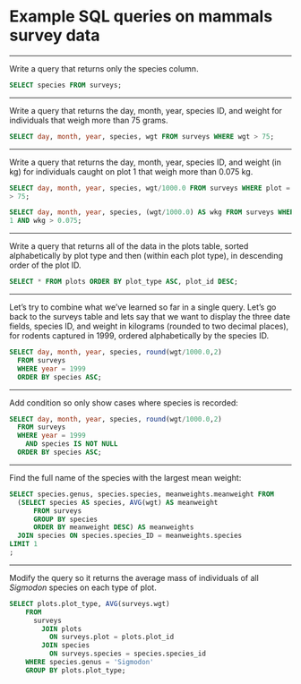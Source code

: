 Example SQL queries on mammals survey data
==========================================

---

Write a query that returns only the species column.

```sql
SELECT species FROM surveys;
```

---

Write a query that returns the day, month, year, species ID, and
weight for individuals that weigh more than 75 grams.

```sql
SELECT day, month, year, species, wgt FROM surveys WHERE wgt > 75;
```

---

Write a query that returns the day, month, year, species ID, and
weight (in kg) for individuals caught on plot 1 that weigh more than 0.075 kg.

```sql
SELECT day, month, year, species, wgt/1000.0 FROM surveys WHERE plot = 1 AND wgt
> 75;
```

```sql
SELECT day, month, year, species, (wgt/1000.0) AS wkg FROM surveys WHERE plot =
1 AND wkg > 0.075;
```

---

Write a query that returns all of the data in the plots table, sorted
alphabetically by plot type and then (within each plot type), in descending
order of the plot ID.

```sql
SELECT * FROM plots ORDER BY plot_type ASC, plot_id DESC;
```

---

Let’s try to combine what we’ve learned so far in a single query.
Let’s go back to the surveys table and lets say that we want to display the
three date fields, species ID, and weight in kilograms (rounded to two decimal
places), for rodents captured in 1999, ordered alphabetically by the species ID.

```sql
SELECT day, month, year, species, round(wgt/1000.0,2)
  FROM surveys
  WHERE year = 1999
  ORDER BY species ASC;
```

---

Add condition so only show cases where species is recorded:

```sql
SELECT day, month, year, species, round(wgt/1000.0,2)
  FROM surveys
  WHERE year = 1999
    AND species IS NOT NULL
  ORDER BY species ASC;
```

---

Find the full name of the species with the largest mean weight:

```sql
SELECT species.genus, species.species, meanweights.meanweight FROM 
  (SELECT species AS species, AVG(wgt) AS meanweight
      FROM surveys
      GROUP BY species
      ORDER BY meanweight DESC) AS meanweights
  JOIN species ON species.species_ID = meanweights.species
LIMIT 1
;
```

---

Modify the query so it returns the average mass of individuals of all *Sigmodon* species
on each type of plot.

```sql
SELECT plots.plot_type, AVG(surveys.wgt)
    FROM 
      surveys
        JOIN plots
          ON surveys.plot = plots.plot_id
        JOIN species
          ON surveys.species = species.species_id
    WHERE species.genus = 'Sigmodon'
    GROUP BY plots.plot_type;
```

